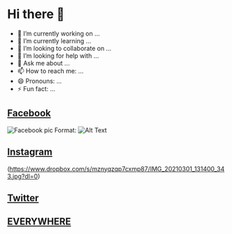 # Hi there 👋



- 🔭 I’m currently working on ...
- 🌱 I’m currently learning ...
- 👯 I’m looking to collaborate on ...
- 🤔 I’m looking for help with ...
- 💬 Ask me about ...
- 📫 How to reach me: ...
- 😄 Pronouns: ...
- ⚡ Fun fact: ...

## [Facebook](http://facebook.com/nowfe.mi)
![Facebook pic](https://www.dropbox.com/s/am8z2qfr8vgacnk/IMG_20210116_174754_665.jpg?dl=0)
Format: ![Alt Text](url)


## [Instagram](http://instagram.com/nowfemi)
(https://www.dropbox.com/s/mznyqzqp7cxmp87/IMG_20210301_131400_343.jpg?dl=0)



## [Twitter](http://twitter.com/nowfemi)




## [EVERYWHERE](http://nowfemi.github.io)



